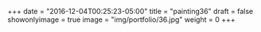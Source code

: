 
+++
date = "2016-12-04T00:25:23-05:00"
title = "painting36"
draft = false
showonlyimage = true
image = "img/portfolio/36.jpg"
weight = 0
+++
